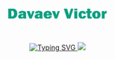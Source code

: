 <p align="center" style="size:100px;">
  <img src="https://github.com/MikLomonosov/MikLomonosov/blob/main/Content/ahhhhh.png" height="40%" width="40%"/>
</p>
<br>
<p align="center">
  <a href="https://git.io/typing-svg">
    <img src="https://readme-typing-svg.demolab.com?font=Franklin+Gothic+Heavy&weight=700&size=30&duration=6000&pause=1000&color=0B9F80&center=true&width=435&lines=Welcome+to+my+profile" alt="Typing SVG" />
  </a>
  <img src="https://github.com/blackcater/blackcater/raw/main/images/Hi.gif" height="32"/>
</p>

